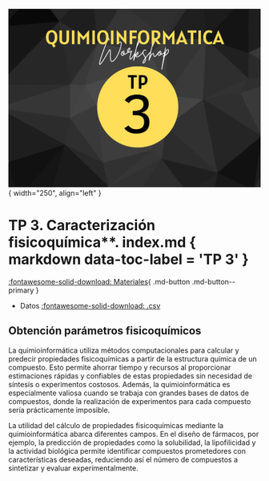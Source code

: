 ![Banner](img/5.png){ width="250", align="left" }

# **TP 3**. Caracterización fisicoquímica**. index.md { markdown data-toc-label = 'TP 3' }

[:fontawesome-solid-download: Materiales](https://drive.google.com/file/d/1EY_H0N262KwXXhEJQwc_ejARw5o_kVO1/view?usp=sharing){ .md-button .md-button--primary }

<!--
Este es el botón para decargar materiales, en (#) hay que agregar el link correspondiente.
-->

* Datos [:fontawesome-solid-download: .csv](https://drive.google.com/file/d/1x-tgkBqvDYFvQdd1PsCghT9Umtyo76F_/view?usp=drive_link)

## Obtención parámetros fisicoquímicos

La quimioinformática utiliza métodos computacionales para calcular y predecir propiedades fisicoquímicas a partir de la estructura química de un compuesto. Esto permite ahorrar tiempo y recursos al proporcionar estimaciones rápidas y confiables de estas propiedades sin necesidad de síntesis o experimentos costosos. Además, la quimioinformática es especialmente valiosa cuando se trabaja con grandes bases de datos de compuestos, donde la realización de experimentos para cada compuesto sería prácticamente imposible.

La utilidad del cálculo de propiedades fisicoquímicas mediante la quimioinformática abarca diferentes campos. En el diseño de fármacos, por ejemplo, la predicción de propiedades como la solubilidad, la lipofilicidad y la actividad biológica permite identificar compuestos prometedores con características deseadas, reduciendo así el número de compuestos a sintetizar y evaluar experimentalmente.